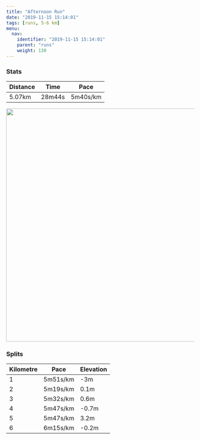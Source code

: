 ```yaml
---
title: "Afternoon Run"
date: "2019-11-15 15:14:01"
tags: [runs, 5-6 km]
menu:
  nav:
    identifier: "2019-11-15 15:14:01"
    parent: "runs"
    weight: 130
---
```


### Stats

| Distance | Time | Pace |
|----------|------|------|
|5.07km|28m44s|5m40s/km|

<img src='https://maps.googleapis.com/maps/api/staticmap?maptype=terrain&path=enc:ikjeItkyLRBDFD?LDHLBLPRVvAHx@JvB?f@Gd@GvAGRApACx@Fl@En@DJFl@FHRH`ALRFZTVX^n@h@zAJ\j@rApCtDx@rALVZdAHJRj@b@z@n@fBXbAJf@f@`BH`@`@lAVlAjAjG^pDVz@bArGVdCLt@j@dF@jAEHOHCACMM_B?MDFTbBJvAIt@?j@NlABt@Ax@D\HjDBpBCjAGv@BfAEhB?~@?^OlAHd@Rv@Eh@EjC]lACj@BrAAfC@ZDDADCd@Qv@@\A\Oh@CVKb@@TS|A@pASjFEbC@tBNlC?n@UeDG{AUkBCu@?o@Dm@BkA@kCFi@NyBD_BFq@CaADgAHu@VeAHc@Dw@h@iA^cA@u@CSCcANSJu@WqBCaBQqDKs@@e@BUAUPu@Dg@?i@H_AEq@?_AE]EmAEWGaAGc@A]CW?e@WqCPpBDBNEBGEg@q@mEe@aC_AyGSmBk@gE]_Be@kCy@gEk@eBe@sB_@kAMk@g@eBYgAKw@AESG]WKa@OQq@cAQQcAoAs@wAgAgDYg@SYQMYI}ACKCOg@IQ?SGk@CuALs@AuAFi@DeBGg@@e@EaAU_BIc@MIEAMJKa@]g@&key=AIzaSyBPVQ_iynBzLujdhfLzy8Z-5zczbktE55k&size=800x800&scale=2&markers=color:yellow|label:S|53.47013,-2.26507&markers=color:green|label:F|53.47023999999996,-2.265030000000002' width='625' />

### Splits

| Kilometre | Pace | Elevation |
|------|------|-----------|
|1|5m51s/km|-3m|
|2|5m19s/km|0.1m|
|3|5m32s/km|0.6m|
|4|5m47s/km|-0.7m|
|5|5m47s/km|3.2m|
|6|6m15s/km|-0.2m|
